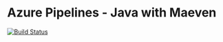 # Azure Pipelines - Java with Maeven

[![Build Status](https://anamc.visualstudio.com/azure-pipelines-java/_apis/build/status/anichucai.azure-pipelines-java?branchName=master)](https://anamc.visualstudio.com/azure-pipelines-java/_build/latest?definitionId=5&branchName=master)
